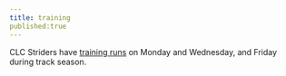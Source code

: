 ```yaml
---
title: training
published:true
---
```


CLC Striders have [training runs](/pages/training) on Monday and Wednesday, and Friday during track season.
